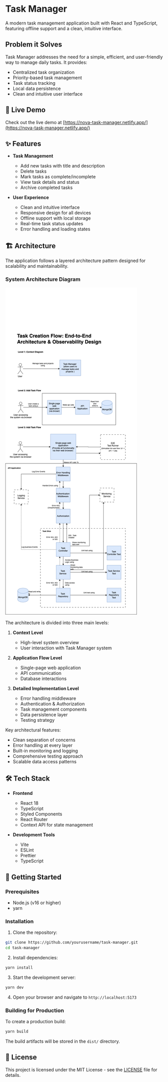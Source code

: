# Task Manager

A modern task management application built with React and TypeScript, featuring offline support and a clean, intuitive interface.

## Problem it Solves

Task Manager addresses the need for a simple, efficient, and user-friendly way to manage daily tasks. It provides:

- Centralized task organization
- Priority-based task management
- Task status tracking
- Local data persistence
- Clean and intuitive user interface

## 🚀 Live Demo

Check out the live demo at [https://nova-task-manager.netlify.app/](https://nova-task-manager.netlify.app/)

## ✨ Features

- **Task Management**

  - Add new tasks with title and description
  - Delete tasks
  - Mark tasks as complete/incomplete
  - View task details and status
  - Archive completed tasks

- **User Experience**
  - Clean and intuitive interface
  - Responsive design for all devices
  - Offline support with local storage
  - Real-time task status updates
  - Error handling and loading states

## 🏗️ Architecture

The application follows a layered architecture pattern designed for scalability and maintainability.

### System Architecture Diagram

![Task Manager Architecture](docs/images/architecture.png)

The architecture is divided into three main levels:

1. **Context Level**

   - High-level system overview
   - User interaction with Task Manager system

2. **Application Flow Level**

   - Single-page web application
   - API communication
   - Database interactions

3. **Detailed Implementation Level**
   - Error handling middleware
   - Authentication & Authorization
   - Task management components
   - Data persistence layer
   - Testing strategy

Key architectural features:

- Clean separation of concerns
- Error handling at every layer
- Built-in monitoring and logging
- Comprehensive testing approach
- Scalable data access patterns

## 🛠️ Tech Stack

- **Frontend**

  - React 18
  - TypeScript
  - Styled Components
  - React Router
  - Context API for state management

- **Development Tools**
  - Vite
  - ESLint
  - Prettier
  - TypeScript

## 🚀 Getting Started

### Prerequisites

- Node.js (v16 or higher)
- yarn

### Installation

1. Clone the repository:

```bash
git clone https://github.com/yourusername/task-manager.git
cd task-manager
```

2. Install dependencies:

```bash
yarn install
```

3. Start the development server:

```bash
yarn dev
```

4. Open your browser and navigate to `http://localhost:5173`

### Building for Production

To create a production build:

```bash
yarn build
```

The build artifacts will be stored in the `dist/` directory.

## 📝 License

This project is licensed under the MIT License - see the [LICENSE](LICENSE) file for details.
